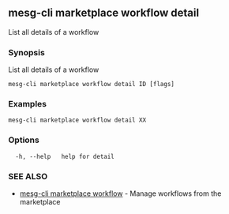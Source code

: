 ## mesg-cli marketplace workflow detail

List all details of a workflow

### Synopsis

List all details of a workflow

```
mesg-cli marketplace workflow detail ID [flags]
```

### Examples

```
mesg-cli marketplace workflow detail XX
```

### Options

```
  -h, --help   help for detail
```

### SEE ALSO

* [mesg-cli marketplace workflow](mesg-cli_marketplace_workflow.md)	 - Manage workflows from the marketplace

